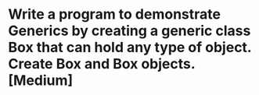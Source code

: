 # Write a program to demonstrate Generics by creating a generic class Box<T> that can hold any type of object. Create Box<Integer> and Box<String> objects. [Medium]
